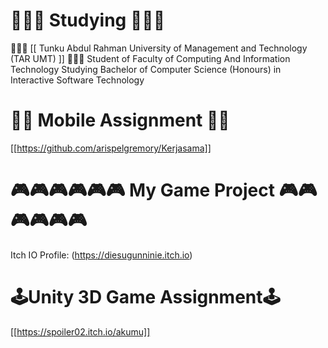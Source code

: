 # 📖📖📖 Studying 📖📖📖

🏫🏫🏫 [[ Tunku Abdul Rahman University of Management and Technology (TAR UMT) ]] 🏫🏫🏫
Student of Faculty of Computing And Information Technology Studying Bachelor of Computer Science (Honours) in Interactive Software Technology

# 📱📱 Mobile Assignment 📱📱
[[https://github.com/arispelgremory/Kerjasama]]

# 🎮🎮🎮🎮🎮🎮   My Game Project   🎮🎮🎮🎮🎮🎮

Itch IO Profile: (https://diesugunninie.itch.io)

# 🕹️Unity 3D Game Assignment🕹️
[[https://spoiler02.itch.io/akumu]]
<!--
**Binkozaru/Binkozaru** is a ✨ _special_ ✨ repository because its `README.md` (this file) appears on your GitHub profile.

Here are some ideas to get you started:

- 🔭 I’m currently working on ...
- 🌱 I’m currently learning ...
- 👯 I’m looking to collaborate on ...
- 🤔 I’m looking for help with ...
- 💬 Ask me about ...
- 📫 How to reach me: ...
- 😄 Pronouns: ...
- ⚡ Fun fact: ...
-->

